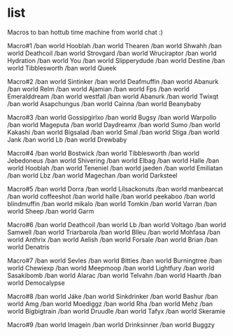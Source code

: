 # list
Macros to ban hottub time machine from world chat :)

Macro#1
/ban world Hooblah
/ban world Thearen
/ban world Shwahh
/ban world Deathcoil
/ban world Strovgard
/ban world Wruciraptor
/ban world Hydration
/ban world You
/ban world Slipperydude
/ban world Destine
/ban world Tibblesworth
/ban world Queek

Macro#2
/ban world Sintinker
/ban world Deafmuffin
/ban world Abanurk
/ban world Relm
/ban world Ajamian
/ban world Fps
/ban world Emeralddream
/ban world westfall
/ban world Abanurk
/ban world Twixqt
/ban world Asapchungus
/ban world Cainna
/ban world Beanybaby

Macro#3
/ban world Gossipgirlxo
/ban world Bugsy
/ban world Warpollo
/ban world Mageputa
/ban world Daydreamx
/ban world Sumo
/ban world Kakashi
/ban world Bigsalad
/ban world Smal
/ban world Stiga
/ban world Jank
/ban world Lb
/ban world Drewbaby

Macro#4
/ban world Bostwick
/ban world Tibblesworth
/ban world Jebedoneus
/ban world Shivering
/ban world Elbag
/ban world Halle
/ban world Hooblah
/ban world Teneniel
/ban world jaeden
/ban world Emiliatan
/ban world Lbz
/ban world Magechan
/ban world Darksteel

Macro#5
/ban world Dorra
/ban world Lilsackonuts
/ban world manbearcat
/ban world coffeeshot
/ban world halle
/ban world peekaboo
/ban world blindmuffin
/ban world mikalo
/ban world Tomkin
/ban world Varran
/ban world Sheep
/ban world Garm

Macro#6
/ban world Deathcoil
/ban world Lb
/ban world Voltago
/ban world Samwell
/ban world Triarbarola
/ban world Blleu
/ban world Mohfasa
/ban world Anthrix
/ban world Aelish
/ban world Forsale
/ban world Brian
/ban world Denatris

Macro#7
/ban world Sevles
/ban world Bitties
/ban world Burningtree
/ban world Chewiexp
/ban world Meepmoop
/ban world Lightfury
/ban world Sasakibomb
/ban world Alarac
/ban world Telvahn
/ban world Haarth
/ban world Democalypse

Macro#8
/ban world Jáke
/ban world Sinkdrinker
/ban world Bashur
/ban world Amg
/ban world Moediggz
/ban world Rha
/ban world Mehz
/ban world Bigbigtrain
/ban world Druudle
/ban world Tafyx
/ban world Skeramie

Macro#9
/ban world Imagein
/ban world Drinksinner
/ban world Buggzy
